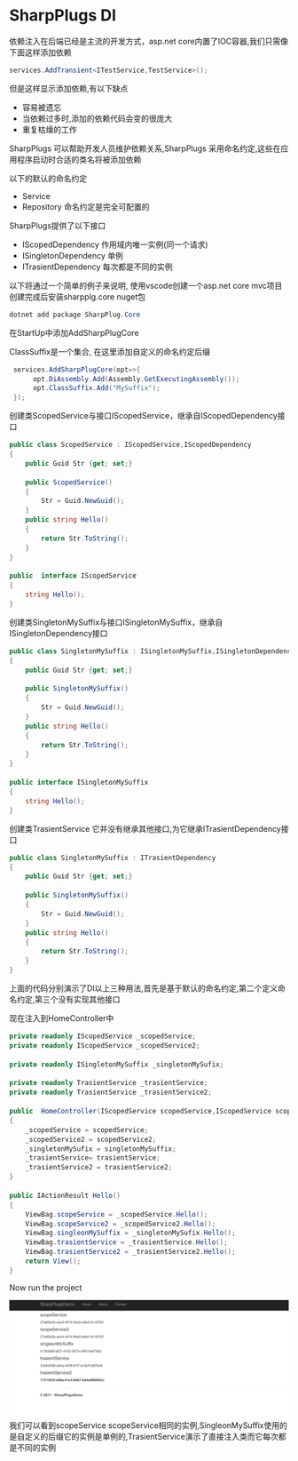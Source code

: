 # SharpPlugs DI

依赖注入在后端已经是主流的开发方式，asp.net core内置了IOC容器,我们只需像下面这样添加依赖
```c#
services.AddTransient<ITestService,TestService>();
```
但是这样显示添加依赖,有以下缺点
- 容易被遗忘
- 当依赖过多时,添加的依赖代码会变的很庞大
- 重复枯燥的工作

SharpPlugs 可以帮助开发人员维护依赖关系,SharpPlugs 采用命名约定,这些在应用程序启动时合适的类名将被添加依赖

以下的默认的命名约定
- Service
- Repository
命名约定是完全可配置的

SharpPlugs提供了以下接口
- IScopedDependency      作用域内唯一实例(同一个请求)
- ISingletonDependency   单例 
- ITrasientDependency    每次都是不同的实例

以下将通过一个简单的例子来说明, 使用vscode创建一个asp.net core mvc项目
创建完成后安装sharpplg.core nuget包
```powershell
dotnet add package SharpPlug.Core
```
在StartUp中添加AddSharpPlugCore

ClassSuffix是一个集合, 在这里添加自定义的命名约定后缀
```c#
 services.AddSharpPlugCore(opt=>{
      opt.DiAssembly.Add(Assembly.GetExecutingAssembly());
      opt.ClassSuffix.Add("MySuffix");
 });
```
创建类ScopedService与接口IScopedService，继承自IScopedDependency接口
```c#
public class ScopedService : IScopedService,IScopedDependency
{
    public Guid Str {get; set;}

    public ScopedService()
    {
        Str = Guid.NewGuid();
    }
    public string Hello()
    {
        return Str.ToString();
    }
}

public  interface IScopedService
{
    string Hello();
}
```
创建类SingletonMySuffix与接口ISingletonMySuffix，继承自ISingletonDependency接口
```c#
public class SingletonMySuffix : ISingletonMySuffix,ISingletonDependency
{
    public Guid Str {get; set;}

    public SingletonMySuffix()
    {
        Str = Guid.NewGuid();
    }
    public string Hello()
    {
        return Str.ToString();
    }
}

public interface ISingletonMySuffix
{
    string Hello();
}
```
创建类TrasientService 它并没有继承其他接口,为它继承ITrasientDependency接口
```c#
public class SingletonMySuffix : ITrasientDependency
{
    public Guid Str {get; set;}

    public SingletonMySuffix()
    {
        Str = Guid.NewGuid();
    }
    public string Hello()
    {
        return Str.ToString();
    }
}

```

上面的代码分别演示了DI以上三种用法,首先是基于默认的命名约定,第二个定义命名约定,第三个没有实现其他接口

现在注入到HomeController中
```c#
private readonly IScopedService _scopedService;
private readonly IScopedService _scopedService2;

private readonly ISingletonMySuffix _singletonMySufix;

private readonly TrasientService _trasientService;
private readonly TrasientService _trasientService2;

public  HomeController(IScopedService scopedService,IScopedService scopedService2,ISingletonMySuffix singletonMySuffix,TrasientService trasientService,TrasientService trasientService2)
{
    _scopedService = scopedService;
    _scopedService2 = scopedService2;
    _singletonMySufix = singletonMySuffix;
    _trasientService= trasientService;
    _trasientService2 = trasientService2;
}

public IActionResult Hello()
{
    ViewBag.scopeService = _scopedService.Hello();
    ViewBag.scopeService2 = _scopedService2.Hello();
    ViewBag.singleonMySuffix = _singletonMySufix.Hello();
    ViewBag.trasientService = _trasientService.Hello();
    ViewBag.trasientService2 = _trasientService2.Hello();
    return View();
}

```

Now run the project

![asp.net core Project](/doc/img/DI/1.png)
我们可以看到scopeService scopeService相同的实例,SingleonMySuffix使用的是自定义的后缀它的实例是单例的,TrasientService演示了直接注入类而它每次都是不同的实例